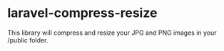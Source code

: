 # laravel-compress-resize
This library will compress and resize your JPG and PNG images in your /public folder.